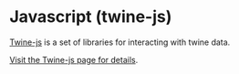 # Javascript (twine-js)

[Twine-js](https://docs.twine.world/twine-js) is a set of libraries for interacting with twine data.

[Visit the Twine-js page for details](https://app.gitbook.com/o/YQxMZUs8wU6OVVJ6E4B7/s/cDLUJrLvq7pQlVdDyheN/).
